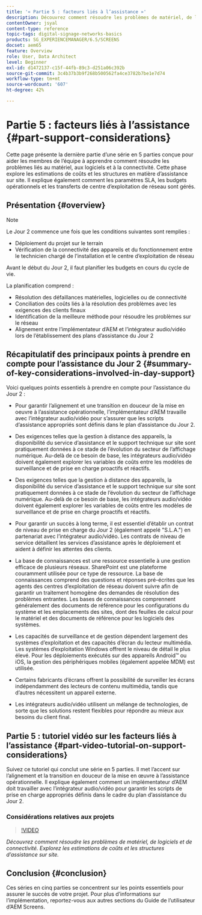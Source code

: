 ```yaml
---
title: '« Partie 5 : facteurs liés à l’assistance »'
description: Découvrez comment résoudre les problèmes de matériel, de logiciels et de connectivité. Explorez les estimations de coûts et les structures d’assistance sur site. Découvrez également comment les paramètres SLA, les budgets opérationnels et les transferts de centre d’exploitation de réseau sont gérés.
contentOwner: jsyal
content-type: reference
topic-tags: digital-signage-networks-basics
products: SG_EXPERIENCEMANAGER/6.5/SCREENS
docset: aem65
feature: Overview
role: User, Data Architect
level: Beginner
exl-id: d1472137-c15f-44fb-89c3-d251a06c392b
source-git-commit: 3c4b37b3b9f268b500562fa4ce3782b7be1e7d74
workflow-type: tm+mt
source-wordcount: '607'
ht-degree: 42%

---
```


# Partie 5 : facteurs liés à l’assistance {#part-support-considerations}

Cette page présente la dernière partie d’une série en 5 parties conçue pour aider les membres de l’équipe à apprendre comment résoudre les problèmes liés au matériel, aux logiciels et à la connectivité. Cette phase explore les estimations de coûts et les structures en matière d’assistance sur site. Il explique également comment les paramètres SLA, les budgets opérationnels et les transferts de centre d’exploitation de réseau sont gérés.

## Présentation {#overview}

>[!NOTE]
>
>Le Jour 2 commence une fois que les conditions suivantes sont remplies :
>
>* Déploiement du projet sur le terrain
>* Vérification de la connectivité des appareils et du fonctionnement entre le technicien chargé de l’installation et le centre d’exploitation de réseau
>
>Avant le début du Jour 2, il faut planifier les budgets en cours du cycle de vie.

La planification comprend :

* Résolution des défaillances matérielles, logicielles ou de connectivité
* Conciliation des coûts liés à la résolution des problèmes avec les exigences des clients finaux
* Identification de la meilleure méthode pour résoudre les problèmes sur le réseau
* Alignement entre l’implémentateur d’AEM et l’intégrateur audio/vidéo lors de l’établissement des plans d’assistance du Jour 2

## Récapitulatif des principaux points à prendre en compte pour l’assistance du Jour 2 {#summary-of-key-considerations-involved-in-day-support}

Voici quelques points essentiels à prendre en compte pour l’assistance du Jour 2 :

* Pour garantir l’alignement et une transition en douceur de la mise en oeuvre à l’assistance opérationnelle, l’implémentateur d’AEM travaille avec l’intégrateur audio/vidéo pour s’assurer que les scripts d’assistance appropriés sont définis dans le plan d’assistance du Jour 2.
* Des exigences telles que la gestion à distance des appareils, la disponibilité du service d’assistance et le support technique sur site sont pratiquement données à ce stade de l’évolution du secteur de l’affichage numérique. Au-delà de ce besoin de base, les intégrateurs audio/vidéo doivent également explorer les variables de coûts entre les modèles de surveillance et de prise en charge proactifs et réactifs.

* Des exigences telles que la gestion à distance des appareils, la disponibilité du service d’assistance et le support technique sur site sont pratiquement données à ce stade de l’évolution du secteur de l’affichage numérique. Au-delà de ce besoin de base, les intégrateurs audio/vidéo doivent également explorer les variables de coûts entre les modèles de surveillance et de prise en charge proactifs et réactifs.
* Pour garantir un succès à long terme, il est essentiel d’établir un contrat de niveau de prise en charge du Jour 2 (également appelé &quot;S.L.A.&quot;) en partenariat avec l’intégrateur audio/vidéo. Les contrats de niveau de service détaillent les services d’assistance après le déploiement et aident à définir les attentes des clients.
* La base de connaissances est une ressource essentielle à une gestion efficace de plusieurs réseaux. SharePoint est une plateforme couramment utilisée pour ce type de ressource. La base de connaissances comprend des questions et réponses pré-écrites que les agents des centres d’exploitation de réseau doivent suivre afin de garantir un traitement homogène des demandes de résolution des problèmes entrantes. Les bases de connaissances comprennent généralement des documents de référence pour les configurations du système et les emplacements des sites, dont des feuilles de calcul pour le matériel et des documents de référence pour les logiciels des systèmes.
* Les capacités de surveillance et de gestion dépendent largement des systèmes d’exploitation et des capacités d’écran du lecteur multimédia. Les systèmes d’exploitation Windows offrent le niveau de détail le plus élevé. Pour les déploiements exécutés sur des appareils Android™ ou iOS, la gestion des périphériques mobiles (également appelée MDM) est utilisée.
* Certains fabricants d’écrans offrent la possibilité de surveiller les écrans indépendamment des lecteurs de contenu multimédia, tandis que d’autres nécessitent un appareil externe.
* Les intégrateurs audio/vidéo utilisent un mélange de technologies, de sorte que les solutions restent flexibles pour répondre au mieux aux besoins du client final.

## Partie 5 : tutoriel vidéo sur les facteurs liés à l’assistance {#part-video-tutorial-on-support-considerations}

Suivez ce tutoriel qui conclut une série en 5 parties. Il met l’accent sur l’alignement et la transition en douceur de la mise en œuvre à l’assistance opérationnelle. Il explique également comment un implémentateur d’AEM doit travailler avec l’intégrateur audio/vidéo pour garantir les scripts de prise en charge appropriés définis dans le cadre du plan d’assistance du Jour 2.

### Considérations relatives aux projets

>[!VIDEO](https://video.tv.adobe.com/v/28383)

*Découvrez comment résoudre les problèmes de matériel, de logiciels et de connectivité. Explorez les estimations de coûts et les structures d’assistance sur site.*

## Conclusion {#conclusion}

Ces séries en cinq parties se concentrent sur les points essentiels pour assurer le succès de votre projet. Pour plus d’informations sur l’implémentation, reportez-vous aux autres sections du Guide de l’utilisateur d’AEM Screens.
